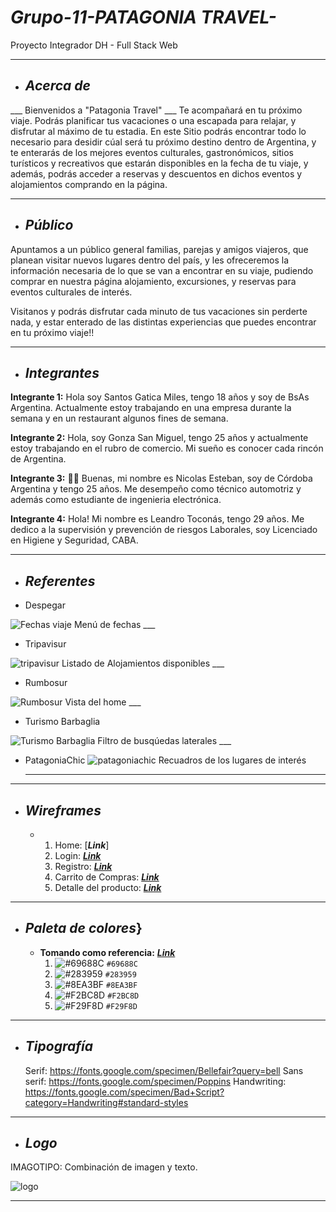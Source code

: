 # ___Grupo-11-PATAGONIA TRAVEL-___
Proyecto Integrador DH - Full Stack Web

___
+ ## ___Acerca de___

___ Bienvenidos a "Patagonia Travel" ___
Te acompañará en tu próximo viaje. Podrás planificar tus vacaciones o una escapada para relajar, y disfrutar al máximo de tu estadia.
En este Sitio podrás encontrar todo lo necesario para desidir cúal será tu próximo destino dentro de Argentina, y te enterarás de los mejores eventos culturales, gastronómicos, sitios turísticos y recreativos que estarán disponibles en la fecha de tu viaje, y además, podrás acceder a reservas y descuentos en dichos eventos y alojamientos comprando en la página.

___

+ ## ___Público___

Apuntamos a un público general familias, parejas y amigos viajeros, que planean visitar nuevos lugares dentro del país, y les ofreceremos la información necesaria de lo que se van a encontrar en su viaje, pudiendo comprar en nuestra página alojamiento, excursiones, y reservas para eventos culturales de interés. 

Visitanos y podrás disfrutar cada minuto de tus vacaciones sin perderte nada, y estar enterado de las distintas experiencias que puedes encontrar en tu próximo viaje!!

___

+ ## ___Integrantes___

__Integrante 1:__
    Hola soy Santos Gatica Miles, tengo 18 años y soy de BsAs Argentina. Actualmente estoy trabajando en una empresa durante la semana y en un restaurant algunos fines de semana.  

__Integrante 2:__
    Hola, soy Gonza San Miguel, tengo 25 años y actualmente estoy trabajando en el rubro de comercio. Mi sueño es conocer cada rincón de Argentina. 

__Integrante 3:__
    :raising_hand_man: Buenas, mi nombre es Nicolas Esteban, soy de Córdoba Argentina y tengo 25 años.
    Me desempeño como técnico automotriz y además como estudiante de ingenieria electrónica. 

__Integrante 4:__ 
    Hola! Mi nombre es Leandro Toconás, tengo 29 años.
    Me dedico a la supervisión y prevención de riesgos Laborales, soy Licenciado en Higiene y Seguridad, CABA.

___
   
+ ## ___Referentes___

- Despegar

![Fechas viaje](https://user-images.githubusercontent.com/93563000/141685817-ccb169b1-1c69-4505-b1db-0ac450740cc5.png)
    Menú de fechas
    ___

- Tripavisur

![tripavisur](https://user-images.githubusercontent.com/93563000/142018749-29a9f800-85ac-4df7-9bd0-ae591dfe2fe7.png)
    Listado de Alojamientos disponibles
    ___

- Rumbosur

![Rumbosur](https://user-images.githubusercontent.com/93354017/142296871-e08eaa90-f6b6-46d9-b9b6-c6d5510d71ae.PNG)
    Vista del home
    ___

- Turismo Barbaglia

![Turismo Barbaglia](https://user-images.githubusercontent.com/93354017/142297229-915b3bc0-182e-4f38-bf09-3ee273b02fb1.PNG)
    Filtro de busqúedas laterales
    ___

- PatagoniaChic
![patagoniachic](https://user-images.githubusercontent.com/93563000/142867282-93379a27-8ee0-49b9-8dd5-e55db77deb4a.png)
    Recuadros de los lugares de interés
    ___

___

+ ## ___Wireframes___
     - 
        1. Home: [___Link___] 
        2. Login: [___Link___](https://www.figma.com/file/roQTkWTjxDx678PrhrcG0p/login-y-registro-(1)-(1)?node-id=0%3A1)
        3. Registro: [___Link___](https://www.figma.com/file/roQTkWTjxDx678PrhrcG0p/login-y-registro-(1)-(1)?node-id=16%3A50)
        4. Carrito de Compras: [___Link___](https://www.figma.com/file/0N6LGpDLhoDB0sMmZDIAoc/Untitled?node-id=10%3A3)
        5. Detalle del producto: [___Link___](https://www.figma.com/file/0N6LGpDLhoDB0sMmZDIAoc/Untitled?node-id=9%3A6)
___

+ ## ___Paleta de colores___}
    - __Tomando como referencia:__ [___Link___](https://color.adobe.com/es/trends/Travel)
        1. ![#69688C](https://via.placeholder.com/15/69688C/000000?text=+) `#69688C`
        2. ![#283959](https://via.placeholder.com/15/283959/000000?text=+) `#283959`
        3. ![#8EA3BF](https://via.placeholder.com/15/8EA3BF/000000?text=+) `#8EA3BF`
        4. ![#F2BC8D](https://via.placeholder.com/15/F2BC8D/000000?text=+) `#F2BC8D`
        5. ![#F29F8D](https://via.placeholder.com/15/F29F8D/000000?text=+) `#F29F8D`
        
___

+ ## ___Tipografía___
   
     Serif: https://fonts.google.com/specimen/Bellefair?query=bell
     Sans serif: https://fonts.google.com/specimen/Poppins
     Handwriting: https://fonts.google.com/specimen/Bad+Script?category=Handwriting#standard-styles
___
+ ## ___Logo___

IMAGOTIPO: Combinación de imagen y texto.

![logo](https://user-images.githubusercontent.com/93563000/142296769-8b770387-45b5-43be-9590-a90c81cf1874.jpg)
___
